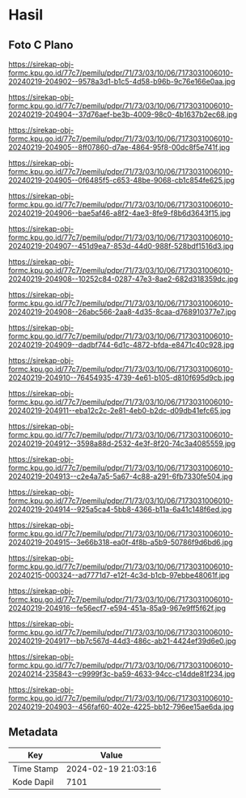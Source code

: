 # Hasil

## Foto C Plano

https://sirekap-obj-formc.kpu.go.id/77c7/pemilu/pdpr/71/73/03/10/06/7173031006010-20240219-204902--9578a3d1-b1c5-4d58-b96b-9c76e166e0aa.jpg

https://sirekap-obj-formc.kpu.go.id/77c7/pemilu/pdpr/71/73/03/10/06/7173031006010-20240219-204904--37d76aef-be3b-4009-98c0-4b1637b2ec68.jpg

https://sirekap-obj-formc.kpu.go.id/77c7/pemilu/pdpr/71/73/03/10/06/7173031006010-20240219-204905--8ff07860-d7ae-4864-95f8-00dc8f5e741f.jpg

https://sirekap-obj-formc.kpu.go.id/77c7/pemilu/pdpr/71/73/03/10/06/7173031006010-20240219-204905--0f6485f5-c653-48be-9068-cb1c854fe625.jpg

https://sirekap-obj-formc.kpu.go.id/77c7/pemilu/pdpr/71/73/03/10/06/7173031006010-20240219-204906--bae5af46-a8f2-4ae3-8fe9-f8b6d3643f15.jpg

https://sirekap-obj-formc.kpu.go.id/77c7/pemilu/pdpr/71/73/03/10/06/7173031006010-20240219-204907--451d9ea7-853d-44d0-988f-528bdf1516d3.jpg

https://sirekap-obj-formc.kpu.go.id/77c7/pemilu/pdpr/71/73/03/10/06/7173031006010-20240219-204908--10252c84-0287-47e3-8ae2-682d318359dc.jpg

https://sirekap-obj-formc.kpu.go.id/77c7/pemilu/pdpr/71/73/03/10/06/7173031006010-20240219-204908--26abc566-2aa8-4d35-8caa-d768910377e7.jpg

https://sirekap-obj-formc.kpu.go.id/77c7/pemilu/pdpr/71/73/03/10/06/7173031006010-20240219-204909--dadbf744-6d1c-4872-bfda-e8471c40c928.jpg

https://sirekap-obj-formc.kpu.go.id/77c7/pemilu/pdpr/71/73/03/10/06/7173031006010-20240219-204910--76454935-4739-4e61-b105-d810f695d9cb.jpg

https://sirekap-obj-formc.kpu.go.id/77c7/pemilu/pdpr/71/73/03/10/06/7173031006010-20240219-204911--eba12c2c-2e81-4eb0-b2dc-d09db41efc65.jpg

https://sirekap-obj-formc.kpu.go.id/77c7/pemilu/pdpr/71/73/03/10/06/7173031006010-20240219-204912--3598a88d-2532-4e3f-8f20-74c3a4085559.jpg

https://sirekap-obj-formc.kpu.go.id/77c7/pemilu/pdpr/71/73/03/10/06/7173031006010-20240219-204913--c2e4a7a5-5a67-4c88-a291-6fb7330fe504.jpg

https://sirekap-obj-formc.kpu.go.id/77c7/pemilu/pdpr/71/73/03/10/06/7173031006010-20240219-204914--925a5ca4-5bb8-4366-b11a-6a41c148f6ed.jpg

https://sirekap-obj-formc.kpu.go.id/77c7/pemilu/pdpr/71/73/03/10/06/7173031006010-20240219-204915--3e66b318-ea0f-4f8b-a5b9-50786f9d6bd6.jpg

https://sirekap-obj-formc.kpu.go.id/77c7/pemilu/pdpr/71/73/03/10/06/7173031006010-20240215-000324--ad7771d7-e12f-4c3d-b1cb-97ebbe48061f.jpg

https://sirekap-obj-formc.kpu.go.id/77c7/pemilu/pdpr/71/73/03/10/06/7173031006010-20240219-204916--fe56ecf7-e594-451a-85a9-967e9ff5f62f.jpg

https://sirekap-obj-formc.kpu.go.id/77c7/pemilu/pdpr/71/73/03/10/06/7173031006010-20240219-204917--bb7c567d-44d3-486c-ab21-4424ef39d6e0.jpg

https://sirekap-obj-formc.kpu.go.id/77c7/pemilu/pdpr/71/73/03/10/06/7173031006010-20240214-235843--c9999f3c-ba59-4633-94cc-c14dde81f234.jpg

https://sirekap-obj-formc.kpu.go.id/77c7/pemilu/pdpr/71/73/03/10/06/7173031006010-20240219-204903--456faf60-402e-4225-bb12-796ee15ae6da.jpg


## Metadata

| Key        | Value               |
| ---------- | ------------------- |
| Time Stamp | 2024-02-19 21:03:16 |
| Kode Dapil | 7101                |



